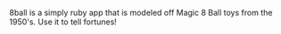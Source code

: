 8ball is a simply ruby app that is modeled off Magic 8 Ball toys from the 1950's. Use it to tell fortunes!
